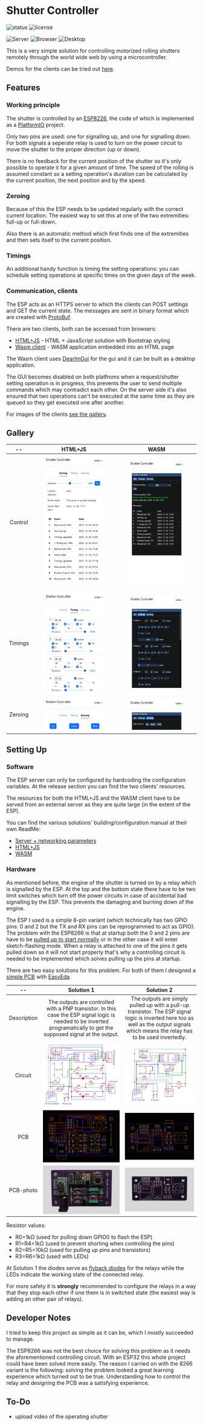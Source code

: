# Shutter Controller

![status](https://badgen.net/badge/status/finished/green) ![license](https://badgen.net/github/license/Ma-Pe-Ma/Shutter-Controller)

![Server](https://badgen.net/badge/ESP%20server/working/green) ![Browser](https://badgen.net/badge/HTML+JS%20client/working/green) ![Desktop](https://badgen.net/badge/WASM%20client/working/green) 

This is a very simple solution for controlling motorized rolling shutters remotely through the world wide web by using a microcontroller.

Demos for the clients can be tried out [here](https://mapema.hu/wasm/shutter-controller/HtmlJsClient.html).

## Features

### Working principle
The shutter is controlled by an [ESP8226](https://www.espressif.com/en/products/socs/esp8266), the code of which is implemented as a [PlatformIO](https://platformio.org/) project. 

Only two pins are used: one for signalling up, and one for signalling down. For both signals a seperate relay is used to turn on the power circuit to move the shutter to the proper direction (up or down).

There is no feedback for the current position of the shutter so it's only possible to operate it for a given amount of time. The speed of the rolling is assumed constant so a setting operation's duration can be calculated by the current position, the next position and by the speed.

### Zeroing
Because of this the ESP needs to be updated regularly with the correct current location. The easiest way to set this at one of the two extremities: full-up or full-down.

Also there is an automatic method which first finds one of the extremities and then sets itself to the current position.

### Timings
An additional handy function is timing the setting operations: you can schedule setting operations at specific times on the given days of the week.

### Communication, clients
The ESP acts as an HTTPS server to which the clients can POST settings and GET the current state. The messages are sent in binary format which are created with [ProtoBuf](https://protobuf.dev/).

There are two clients, both can be accessed from browsers: 
* [HTML+JS](./HTML+JS-client/) - HTML + JavaScript solution with Bootstrap styling
* [Wasm client](./Wasm-client) - WASM application embedded into an HTML page

The Wasm client uses [DearImGui](https://github.com/ocornut/imgui) for the gui and it can be built as a desktop application.

The GUI becomes disabled on both platfroms when a request/shutter setting operation is in progress, this prevents the user to send multiple commands which may contradict each other. On the server side it's also ensured that two operations can't be executed at the same time as they are queued so they get executed one after another.

For images of the clients [see the gallery](#gallery).

## Gallery

   --   |   HTML+JS   |  WASM
|:----------------------:|:----------------------:|:----------------------:
Control | <img src="./Images/HTML+JS client/set.png" alt="drawing" width="75%"/> | <img src="./Images/Wasm client/set.png" alt="drawing" width="75%"/>
Timings | <img src="./Images/HTML+JS client/timings.png" alt="drawing" width="75%"/> | <img src="./Images/Wasm client/timings.png" alt="drawing" width="75%"/>
Zeroing | <img src="./Images/HTML+JS client/zeroing.png" alt="drawing" width="75%"/> | <img src="./Images/Wasm client/zeroing.png" alt="drawing" width="75%"/>

## Setting Up 
### Software

The ESP server can only be configured by hardcoding the configuration variables.
At the release section you can find the two clients' resources. 

The resources for both the HTML+JS and the WASM client have to be served from an external server as they are quite large (in the extent of the ESP). 

You can find the various solutions' building/configuration manual at their own ReadMe:
* [Server + networking parameters](./ESP8266_Server/ReadMe.md)
* [HTML+JS](./HTML+JS-client/ReadMe.md)
* [WASM](./Wasm-client/ReadMe.md)

### Hardware

As mentioned before, the engine of the shutter is turned on by a relay which is signalled by the ESP. At the top and the bottom state there have to be two limit switches which turn off the power circuits in case of accidental bad signalling by the ESP. This prevents the damaging and burning down of the engine.

The ESP I used is a simple 8-pin variant (which technically has two GPIO pins: 0 and 2 but the TX and RX pins can be reprogrammed to act as GPIO). The problem with the ESP8266 is that at startup both the 0 and 2 pins are have to be [pulled up to start normally](https://www.esp8266.com/wiki/doku.php?id=esp8266_gpio_pin_allocations#pin_functions) or in the other case it will enter sketch-flashing mode. When a relay is attached to one of the pins it gets pulled down so it will not start properly that's why a controlling circuit is needed to be implemented which solves pulling up the pins at startup.

There are two easy solutions for this problem. For both of them I designed a [simple PCB](./Controlling%20Circuit/) with [EasyEda](https://easyeda.com/).

   --   |   Solution 1   |  Solution 2
:-------------------------:|:-------------------------:|:-------------------------:
Description | The outputs are controlled with a PNP transistor. In this case the ESP signal logic is needed to be inverted programatically to get the supposed signal at the output. | The outputs are simply pulled up with a pull-up transistor. The ESP signal logic is inverted here too as well as the output signals which means the relay has to be used invertedly.
Circuit | <img src="./Images/Hardware/Circuit-1.png" alt="drawing"/>  |  <img src="./Images/Hardware/Circuit-2.png" alt="drawing"/>
PCB | <img src="./Images/Hardware/PCB-1.png" alt="drawing"/>  |  <img src="./Images/Hardware/PCB-2.png" alt="drawing"/>
PCB-photo | <img src="./Images/Hardware/PCB-1-photo.png" alt="drawing"/>  |  <img src="./Images/Hardware/PCB-2-photo.png" alt="drawing"/>

Resistor values:
* R0=1kΩ (used for pulling down GPIO0 to flash the ESP)
* R1=R4=1kΩ (used to prevent shorting when controlling the pins)
* R2=R5=10kΩ (used for pulling up pins and transistors)
* R3=R6=1kΩ (used with LEDs)

At Solution 1 the diodes serve as [flyback diodes](https://en.wikipedia.org/wiki/Flyback_diode) for the relays while the LEDs indicate the working state of the connected relay. 

For more safety it is **strongly** recommended to configure the relays in a way that they stop each other if one them is in switched state (the easiest way is adding an other pair of relays).

## Developer Notes
I tried to keep this project as simple as it can be, which I mostly succeeded to manage.

The ESP8266 was not the best choice for solving this problem as it needs the aforementioned controlling circuit. With an ESP32 this whole project could have been solved more easily. The reason I carried on with the 8266 variant is the following: solving the problem looked a great learning experience which turned out to be true. Understanding how to control the relay and designing the PCB was a satisfying experience.

## To-Do
* upload video of the operating shutter